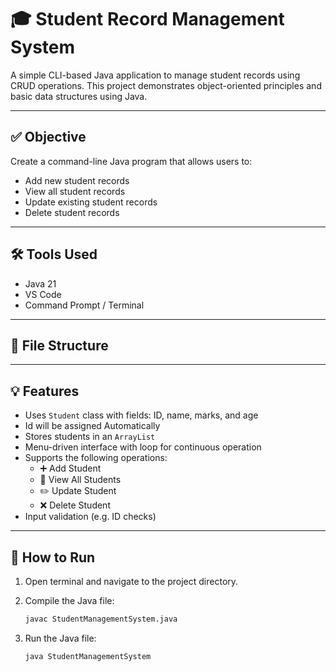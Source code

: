 # 🎓 Student Record Management System

A simple CLI-based Java application to manage student records using CRUD operations. This project demonstrates object-oriented principles and basic data structures using Java.

---

## ✅ Objective

Create a command-line Java program that allows users to:

- Add new student records
- View all student records
- Update existing student records
- Delete student records

---

## 🛠 Tools Used

- Java 21
- VS Code
- Command Prompt / Terminal

---

## 📂 File Structure


---

## 💡 Features

- Uses `Student` class with fields: ID, name, marks, and age
- Id will be assigned Automatically
- Stores students in an `ArrayList`
- Menu-driven interface with loop for continuous operation
- Supports the following operations:
  - ➕ Add Student
  - 📄 View All Students
  - ✏️ Update Student
  - ❌ Delete Student
- Input validation (e.g. ID checks)

---

## 🚀 How to Run

1. Open terminal and navigate to the project directory.
2. Compile the Java file:

   ```bash
   javac StudentManagementSystem.java
3. Run the Java file:

   ```bash
   java StudentManagementSystem

